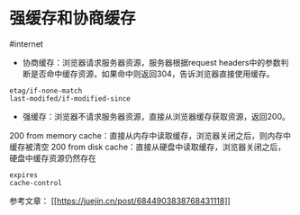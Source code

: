 # 强缓存和协商缓存

#internet

- 协商缓存：浏览器请求服务器资源，服务器根据request headers中的参数判断是否命中缓存资源，如果命中则返回304，告诉浏览器直接使用缓存。
```
etag/if-none-match
last-modifed/if-modified-since
```
- 强缓存：浏览器不请求服务器资源，直接从浏览器缓存获取资源，返回200。

200 from memory cache：直接从内存中读取缓存，浏览器关闭之后，则内存中缓存被清空
200 from disk cache：直接从硬盘中读取缓存，浏览器关闭之后，硬盘中缓存资源仍然存在
```
expires
cache-control
```
参考文章：
[[https://juejin.cn/post/6844903838768431118]]